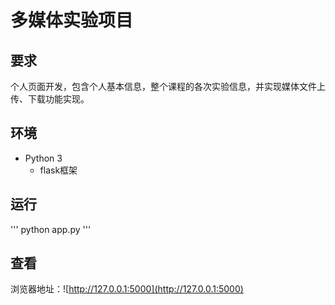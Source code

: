 # 多媒体实验项目

## 要求

个人页面开发，包含个人基本信息，整个课程的各次实验信息，并实现媒体文件上传、下载功能实现。

## 环境
* Python 3
    * flask框架

## 运行

'''
python app.py
'''

## 查看

浏览器地址：![http://127.0.0.1:5000](http://127.0.0.1:5000)